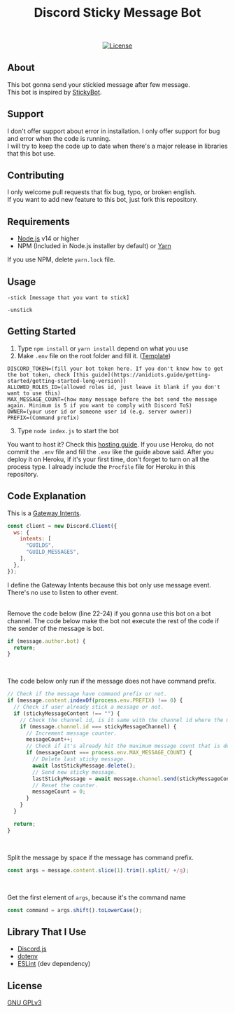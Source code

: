 <div align="center">
  <br />
    <h1>Discord Sticky Message Bot</h1>
  <br />
  <p>
    <a href="https://www.gnu.org/licenses/gpl-3.0.en.html"><img src="https://img.shields.io/badge/License-GPLv3-blue.svg" alt="License" /></a>
  </p>
</div>

## About

This bot gonna send your stickied message after few message.
<br />
This bot is inspired by [StickyBot](https://top.gg/bot/628400349979344919).

## Support

I don't offer support about error in installation. I only offer support for bug and error when the code is running.
<br />
I will try to keep the code up to date when there's a major release in libraries that this bot use.

## Contributing

I only welcome pull requests that fix bug, typo, or broken english. <br />
If you want to add new feature to this bot, just fork this repository.

## Requirements

- [Node.js](https://nodejs.org) v14 or higher
- NPM (Included in Node.js installer by default) or [Yarn](https://yarnpkg.com)

If you use NPM, delete `yarn.lock` file.

## Usage

```
-stick [message that you want to stick]

-unstick
```

## Getting Started

1. Type `npm install` or `yarn install` depend on what you use
2. Make `.env` file on the root folder and fill it. ([Template](https://github.com/LiuAndre/discord-sticky-message-bot/blob/c3a512f5852adf86ae67ca2829898e6cbb00186a/.env))
```env
DISCORD_TOKEN=(fill your bot token here. If you don't know how to get the bot token, check [this guide](https://anidiots.guide/getting-started/getting-started-long-version))
ALLOWED_ROLES_ID=(allowed roles id, just leave it blank if you don't want to use this)
MAX_MESSAGE_COUNT=(how many message before the bot send the message again. Minimum is 5 if you want to comply with Discord ToS)
OWNER=(your user id or someone user id (e.g. server owner))
PREFIX=(Command prefix)
```
3. Type `node index.js` to start the bot

You want to host it? Check this [hosting guide](https://anidiots.guide/hosting).
If you use Heroku, do not commit the `.env` file and fill the `.env` like the guide above said.
After you deploy it on Heroku, if it's your first time, don't forget to turn on all the process type. I already include the `Procfile` file for Heroku in this repository.

## Code Explanation

This is a [Gateway Intents](https://discord.com/developers/docs/topics/gateway#gateway-intents).
```javascript
const client = new Discord.Client({
  ws: {
    intents: [
      "GUILDS",
      "GUILD_MESSAGES",
    ],
  },
});
```
I define the Gateway Intents because this bot only use message event. There's no use to listen to other event.
<br />
<br />

Remove the code below (line 22-24) if you gonna use this bot on a bot channel.
The code below make the bot not execute the rest of the code if the sender of the message is bot.
```javascript
if (message.author.bot) {
  return;
}
```
<br />

The code below only run if the message does not have command prefix.
```javascript
// Check if the message have command prefix or not.
if (message.content.indexOf(process.env.PREFIX) !== 0) {
  // Check if user already stick a message or not.
  if (stickyMessageContent !== "") {
    // Check the channel id, is it same with the channel id where the message is stickied.
    if (message.channel.id === stickyMessageChannel) {
      // Increment message counter.
      messageCount++;
      // Check if it's already hit the maximum message count that is defined.
      if (messageCount === process.env.MAX_MESSAGE_COUNT) {
        // Delete last sticky message.
        await lastStickyMessage.delete();
        // Send new sticky message.
        lastStickyMessage = await message.channel.send(stickyMessageContent);
        // Reset the counter.
        messageCount = 0;
      }
    }
  }

  return;
}
```
<br />

Split the message by space if the message has command prefix.
```javascript
const args = message.content.slice(1).trim().split(/ +/g);
```
<br />

Get the first element of `args`, because it's the command name
```javascript
const command = args.shift().toLowerCase();
```

## Library That I Use

- [Discord.js](https://github.com/discordjs/discord.js)
- [dotenv](https://github.com/motdotla/dotenv)
- [ESLint](https://github.com/eslint/eslint) (dev dependency)

## License

[GNU GPLv3](https://choosealicense.com/licenses/gpl-3.0/)
